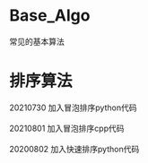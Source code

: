 # Base_Algo
常见的基本算法

# 排序算法
20210730 加入冒泡排序python代码</br>         
20210801 加入冒泡排序cpp代码</br>  
20200802 加入快速排序python代码</br>          
